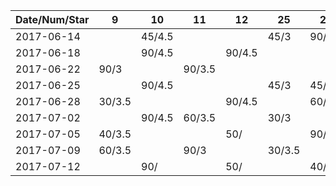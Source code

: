 Date/Num/Star  |  9     | 10     | 11     | 12     | 25     | 26
---------------|--------|--------|--------|--------|--------|--------
2017-06-14     |        | 45/4.5 |        |        | 45/3   | 90/3.5
2017-06-18     |        | 90/4.5 |        | 90/4.5 |        |
2017-06-22     | 90/3   |        | 90/3.5 |        |        |    
2017-06-25     |        | 90/4.5 |        |        | 45/3   | 45/4.5
2017-06-28     | 30/3.5 |        |        | 90/4.5 |        | 60/4
2017-07-02     |        | 90/4.5 | 60/3.5 |        | 30/3   |
2017-07-05     | 40/3.5 |        |        | 50/    |        | 90/4
2017-07-09     | 60/3.5 |        | 90/3   |        | 30/3.5 |
2017-07-12     |        | 90/    |        | 50/    |        | 40/
